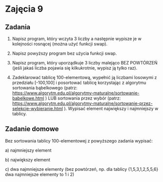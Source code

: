 # Zajęcia 9

## Zadania

1. Napisz program, który wczyta 3 liczby a następnie wypisze je w kolejności rosnącej (można użyć funkcji swap).

2. Napisz powyższy program bez użycia funkcji swap.

3. Napisz program, który uporządkuje 3 liczby malejąco BEZ POWTÓRZEŃ (jeśli jakaś liczba pojawia się kilkukrotnie, wypisz ją tylko raz).

4. Zadeklarować tablicę 100-elementową, wypełnić ją liczbami losowymi z przedziału [-100,100] i posortować tablicę korzystając z algorytmu sortowania bąbelkowego (patrz: https://www.algorytm.edu.pl/algorytmy-maturalne/sortowanie-babelkowe.html ) LUB sortowania przez wybór (patrz: https://www.algorytm.edu.pl/algorytmy-maturalne/sortowanie-przez-selekcje-wybieranie.html ). Wypisać element największy i najmniejszy w tablicy.

## Zadanie domowe

Bez sortowania tablicy 100-elementowej z powyższego zadania wypisać:

a) najmniejszy element

b) największy element

c) dwa najmniejsze elementy (bez powtórzeń, np. dla tablicy {1,5,3,1,2,5,5,6} dwa najmniejsze elementy to 1 i 2)

